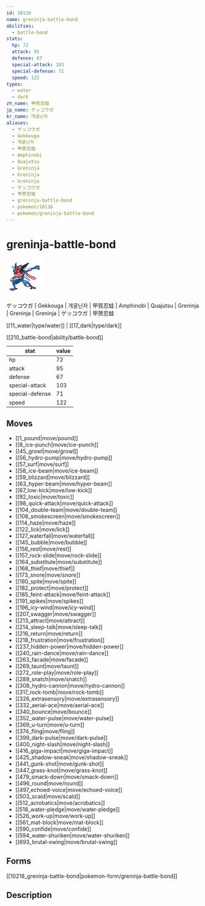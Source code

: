 ```yaml
---
id: 10116
name: greninja-battle-bond
abilities:
  - battle-bond
stats:
  hp: 72
  attack: 95
  defense: 67
  special-attack: 103
  special-defense: 71
  speed: 122
types:
  - water
  - dark
zh_name: 甲贺忍蛙
jp_name: ゲッコウガ
kr_name: 개굴닌자
aliases:
  - ゲッコウガ
  - Gekkouga
  - 개굴닌자
  - 甲賀忍蛙
  - Amphinobi
  - Quajutsu
  - Greninja
  - Greninja
  - Greninja
  - ゲッコウガ
  - 甲贺忍蛙
  - greninja-battle-bond
  - pokemon/10116
  - pokemon/greninja-battle-bond
---
```

# greninja-battle-bond

![](https://raw.githubusercontent.com/PokeAPI/sprites/master/sprites/pokemon/10116.png)

ゲッコウガ | Gekkouga | 개굴닌자 | 甲賀忍蛙 | Amphinobi | Quajutsu | Greninja | Greninja | Greninja | ゲッコウガ | 甲贺忍蛙

[[11_water|type/water]] | [[17_dark|type/dark]]

[[210_battle-bond|ability/battle-bond]]

|stat|value|
|---|---|
|hp|72|
|attack|95|
|defense|67|
|special-attack|103|
|special-defense|71|
|speed|122|


## Moves

- [[1_pound|move/pound]]
- [[8_ice-punch|move/ice-punch]]
- [[45_growl|move/growl]]
- [[56_hydro-pump|move/hydro-pump]]
- [[57_surf|move/surf]]
- [[58_ice-beam|move/ice-beam]]
- [[59_blizzard|move/blizzard]]
- [[63_hyper-beam|move/hyper-beam]]
- [[67_low-kick|move/low-kick]]
- [[92_toxic|move/toxic]]
- [[98_quick-attack|move/quick-attack]]
- [[104_double-team|move/double-team]]
- [[108_smokescreen|move/smokescreen]]
- [[114_haze|move/haze]]
- [[122_lick|move/lick]]
- [[127_waterfall|move/waterfall]]
- [[145_bubble|move/bubble]]
- [[156_rest|move/rest]]
- [[157_rock-slide|move/rock-slide]]
- [[164_substitute|move/substitute]]
- [[168_thief|move/thief]]
- [[173_snore|move/snore]]
- [[180_spite|move/spite]]
- [[182_protect|move/protect]]
- [[185_feint-attack|move/feint-attack]]
- [[191_spikes|move/spikes]]
- [[196_icy-wind|move/icy-wind]]
- [[207_swagger|move/swagger]]
- [[213_attract|move/attract]]
- [[214_sleep-talk|move/sleep-talk]]
- [[216_return|move/return]]
- [[218_frustration|move/frustration]]
- [[237_hidden-power|move/hidden-power]]
- [[240_rain-dance|move/rain-dance]]
- [[263_facade|move/facade]]
- [[269_taunt|move/taunt]]
- [[272_role-play|move/role-play]]
- [[289_snatch|move/snatch]]
- [[308_hydro-cannon|move/hydro-cannon]]
- [[317_rock-tomb|move/rock-tomb]]
- [[326_extrasensory|move/extrasensory]]
- [[332_aerial-ace|move/aerial-ace]]
- [[340_bounce|move/bounce]]
- [[352_water-pulse|move/water-pulse]]
- [[369_u-turn|move/u-turn]]
- [[374_fling|move/fling]]
- [[399_dark-pulse|move/dark-pulse]]
- [[400_night-slash|move/night-slash]]
- [[416_giga-impact|move/giga-impact]]
- [[425_shadow-sneak|move/shadow-sneak]]
- [[441_gunk-shot|move/gunk-shot]]
- [[447_grass-knot|move/grass-knot]]
- [[479_smack-down|move/smack-down]]
- [[496_round|move/round]]
- [[497_echoed-voice|move/echoed-voice]]
- [[503_scald|move/scald]]
- [[512_acrobatics|move/acrobatics]]
- [[518_water-pledge|move/water-pledge]]
- [[526_work-up|move/work-up]]
- [[561_mat-block|move/mat-block]]
- [[590_confide|move/confide]]
- [[594_water-shuriken|move/water-shuriken]]
- [[693_brutal-swing|move/brutal-swing]]

## Forms



[[10218_greninja-battle-bond|pokemon-form/greninja-battle-bond]]

## Description



